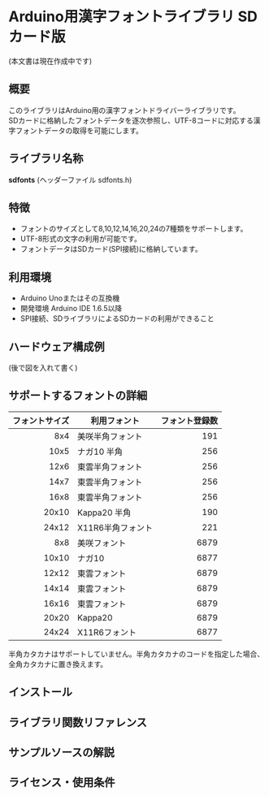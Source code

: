 # Arduino用漢字フォントライブラリ SDカード版
(本文書は現在作成中です)

## 概要
このライブラリはArduino用の漢字フォントドライバーライブラリです。  
SDカードに格納したフォントデータを逐次参照し、UTF-8コードに対応する漢字フォントデータの取得を可能にします。 

## ライブラリ名称
**sdfonts** (ヘッダーファイル sdfonts.h)

## 特徴
- フォントのサイズとして8,10,12,14,16,20,24の7種類をサポートします。
- UTF-8形式の文字の利用が可能です。
- フォントデータはSDカード(SPI接続)に格納しています。

## 利用環境
- Arduino Unoまたはその互換機
- 開発環境 Arduino IDE 1.6.5以降
- SPI接続、SDライブラリによるSDカードの利用ができること

## ハードウェア構成例
(後で図を入れて書く)  

## サポートするフォントの詳細
|フォントサイズ| 利用フォント    |フォント登録数|
|-------------:|-----------------|-------------:|
|8x4           |美咲半角フォント |191           |
|10x5          |ナガ10 半角      |256           |
|12x6          |東雲半角フォント |256           |
|14x7          |東雲半角フォント |256           |
|16x8          |東雲半角フォント |256           |
|20x10         |Kappa20 半角     |190           |
|24x12         |X11R6半角フォント|221           |
|8x8           |美咲フォント     |6879          |
|10x10         |ナガ10           |6877          |
|12x12         |東雲フォント     |6879          |
|14x14         |東雲フォント     |6879          |
|16x16         |東雲フォント     |6879          |
|20x20         |Kappa20          |6879          |
|24x24         |X11R6フォント    |6877          |


半角カタカナはサポートしていません。半角カタカナのコードを指定した場合、全角カタカナに置き換えます。  


## インストール

## ライブラリ関数リファレンス

## サンプルソースの解説

## ライセンス・使用条件





